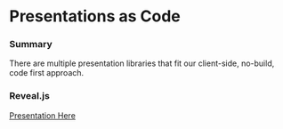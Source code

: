 # Presentations as Code

### Summary
There are multiple presentation libraries that fit our client-side, no-build, code first approach.

### Reveal.js
[Presentation Here](presentations/reveal.html)
